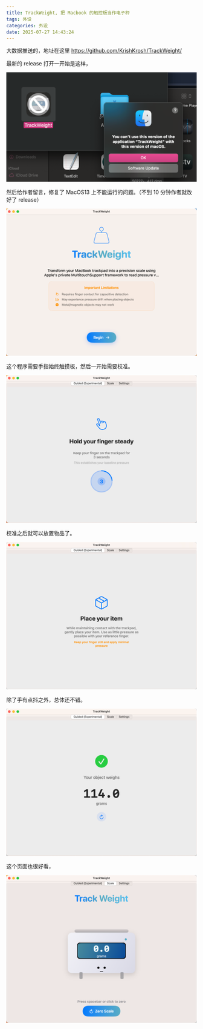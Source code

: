 ```yaml
---
title: TrackWeight, 把 Macbook 的触控板当作电子秤
tags: 外设
categories: 外设
date: 2025-07-27 14:43:24
---
```


大数据推送的，地址在这里 https://github.com/KrishKrosh/TrackWeight/

最新的 release 打开一开始是这样，

![image-20250727151730910](https://raw.githubusercontent.com/cloudsmithy/picgo-imh/master/image-20250727151730910.png)

然后给作者留言，修复了 MacOS13 上不能运行的问题。（不到 10 分钟作者就改好了 release）

 <!--more-->

![c5f42ac2-9d88-4106-88b9-1f423a87de83](https://raw.githubusercontent.com/cloudsmithy/picgo-imh/master/c5f42ac2-9d88-4106-88b9-1f423a87de83.png)

这个程序需要手指始终触摸板，然后一开始需要校准。

![image-20250727152021019](https://raw.githubusercontent.com/cloudsmithy/picgo-imh/master/image-20250727152021019.png)

校准之后就可以放置物品了。

![image-20250727152049079](https://raw.githubusercontent.com/cloudsmithy/picgo-imh/master/image-20250727152049079.png)

除了手有点抖之外，总体还不错。

![image-20250727152145456](https://raw.githubusercontent.com/cloudsmithy/picgo-imh/master/image-20250727152145456.png)

这个页面也很好看，

![image-20250727152010149](https://raw.githubusercontent.com/cloudsmithy/picgo-imh/master/image-20250727152010149.png)
